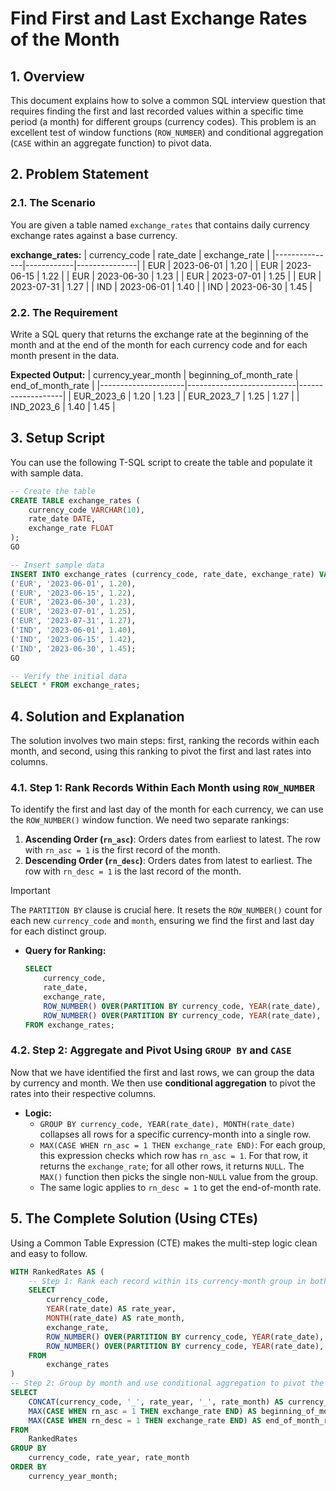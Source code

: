 # Find First and Last Exchange Rates of the Month

## 1. Overview
This document explains how to solve a common SQL interview question that requires finding the first and last recorded values within a specific time period (a month) for different groups (currency codes). This problem is an excellent test of window functions (`ROW_NUMBER`) and conditional aggregation (`CASE` within an aggregate function) to pivot data.

## 2. Problem Statement

### 2.1. The Scenario
You are given a table named `exchange_rates` that contains daily currency exchange rates against a base currency.

**exchange_rates:**
| currency_code | rate_date  | exchange_rate |
|---------------|------------|---------------|
| EUR           | 2023-06-01 | 1.20          |
| EUR           | 2023-06-15 | 1.22          |
| EUR           | 2023-06-30 | 1.23          |
| EUR           | 2023-07-01 | 1.25          |
| EUR           | 2023-07-31 | 1.27          |
| IND           | 2023-06-01 | 1.40          |
| IND           | 2023-06-30 | 1.45          |

### 2.2. The Requirement
Write a SQL query that returns the exchange rate at the beginning of the month and at the end of the month for each currency code and for each month present in the data.

**Expected Output:**
| currency_year_month | beginning_of_month_rate | end_of_month_rate |
|---------------------|---------------------------|-------------------|
| EUR_2023_6          | 1.20                      | 1.23              |
| EUR_2023_7          | 1.25                      | 1.27              |
| IND_2023_6          | 1.40                      | 1.45              |

## 3. Setup Script
You can use the following T-SQL script to create the table and populate it with sample data.

```sql
-- Create the table
CREATE TABLE exchange_rates (
    currency_code VARCHAR(10),
    rate_date DATE,
    exchange_rate FLOAT
);
GO

-- Insert sample data
INSERT INTO exchange_rates (currency_code, rate_date, exchange_rate) VALUES
('EUR', '2023-06-01', 1.20),
('EUR', '2023-06-15', 1.22),
('EUR', '2023-06-30', 1.23),
('EUR', '2023-07-01', 1.25),
('EUR', '2023-07-31', 1.27),
('IND', '2023-06-01', 1.40),
('IND', '2023-06-15', 1.42),
('IND', '2023-06-30', 1.45);
GO

-- Verify the initial data
SELECT * FROM exchange_rates;
```

## 4. Solution and Explanation
The solution involves two main steps: first, ranking the records within each month, and second, using this ranking to pivot the first and last rates into columns.

### 4.1. Step 1: Rank Records Within Each Month using `ROW_NUMBER`
To identify the first and last day of the month for each currency, we can use the `ROW_NUMBER()` window function. We need two separate rankings:
1.  **Ascending Order (`rn_asc`)**: Orders dates from earliest to latest. The row with `rn_asc = 1` is the first record of the month.
2.  **Descending Order (`rn_desc`)**: Orders dates from latest to earliest. The row with `rn_desc = 1` is the last record of the month.

> [!IMPORTANT]
> The `PARTITION BY` clause is crucial here. It resets the `ROW_NUMBER()` count for each new `currency_code` and `month`, ensuring we find the first and last day for each distinct group.

-   **Query for Ranking:**
    ```sql
    SELECT
        currency_code,
        rate_date,
        exchange_rate,
        ROW_NUMBER() OVER(PARTITION BY currency_code, YEAR(rate_date), MONTH(rate_date) ORDER BY rate_date ASC) as rn_asc,
        ROW_NUMBER() OVER(PARTITION BY currency_code, YEAR(rate_date), MONTH(rate_date) ORDER BY rate_date DESC) as rn_desc
    FROM exchange_rates;
    ```

### 4.2. Step 2: Aggregate and Pivot Using `GROUP BY` and `CASE`
Now that we have identified the first and last rows, we can group the data by currency and month. We then use **conditional aggregation** to pivot the rates into their respective columns.

-   **Logic:**
    -   `GROUP BY currency_code, YEAR(rate_date), MONTH(rate_date)` collapses all rows for a specific currency-month into a single row.
    -   `MAX(CASE WHEN rn_asc = 1 THEN exchange_rate END)`: For each group, this expression checks which row has `rn_asc = 1`. For that row, it returns the `exchange_rate`; for all other rows, it returns `NULL`. The `MAX()` function then picks the single non-`NULL` value from the group.
    -   The same logic applies to `rn_desc = 1` to get the end-of-month rate.

## 5. The Complete Solution (Using CTEs)
Using a Common Table Expression (CTE) makes the multi-step logic clean and easy to follow.

```sql
WITH RankedRates AS (
    -- Step 1: Rank each record within its currency-month group in both ascending and descending order
    SELECT
        currency_code,
        YEAR(rate_date) AS rate_year,
        MONTH(rate_date) AS rate_month,
        exchange_rate,
        ROW_NUMBER() OVER(PARTITION BY currency_code, YEAR(rate_date), MONTH(rate_date) ORDER BY rate_date ASC) as rn_asc,
        ROW_NUMBER() OVER(PARTITION BY currency_code, YEAR(rate_date), MONTH(rate_date) ORDER BY rate_date DESC) as rn_desc
    FROM
        exchange_rates
)
-- Step 2: Group by month and use conditional aggregation to pivot the first and last rates
SELECT
    CONCAT(currency_code, '_', rate_year, '_', rate_month) AS currency_year_month,
    MAX(CASE WHEN rn_asc = 1 THEN exchange_rate END) AS beginning_of_month_rate,
    MAX(CASE WHEN rn_desc = 1 THEN exchange_rate END) AS end_of_month_rate
FROM
    RankedRates
GROUP BY
    currency_code, rate_year, rate_month
ORDER BY
    currency_year_month;
```
